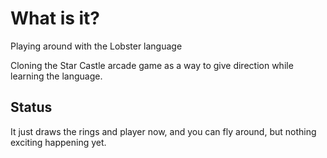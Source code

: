 # What is it?

Playing around with the Lobster language

Cloning the Star Castle arcade game as a way to 
give direction while learning the language.

## Status

It just draws the rings and player now, and you can fly 
around, but nothing exciting happening yet.
